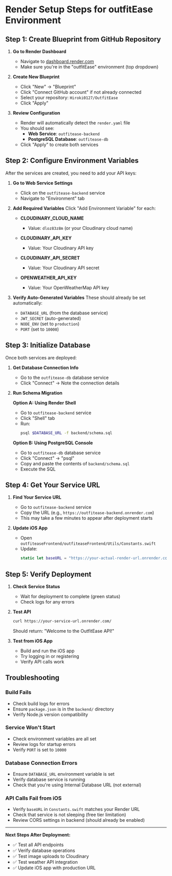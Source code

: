 # Render Setup Steps for outfitEase Environment

## Step 1: Create Blueprint from GitHub Repository

1. **Go to Render Dashboard**
   - Navigate to [dashboard.render.com](https://dashboard.render.com)
   - Make sure you're in the "outfitEase" environment (top dropdown)

2. **Create New Blueprint**
   - Click "New" → "Blueprint"
   - Click "Connect GitHub account" if not already connected
   - Select your repository: `Hiroki0127/OutfitEase`
   - Click "Apply"

3. **Review Configuration**
   - Render will automatically detect the `render.yaml` file
   - You should see:
     - **Web Service**: `outfitease-backend`
     - **PostgreSQL Database**: `outfitease-db`
   - Click "Apply" to create both services

## Step 2: Configure Environment Variables

After the services are created, you need to add your API keys:

1. **Go to Web Service Settings**
   - Click on the `outfitease-backend` service
   - Navigate to "Environment" tab

2. **Add Required Variables**
   Click "Add Environment Variable" for each:
   
   - **CLOUDINARY_CLOUD_NAME**
     - Value: `dloz83z8m` (or your Cloudinary cloud name)
   
   - **CLOUDINARY_API_KEY**
     - Value: Your Cloudinary API key
   
   - **CLOUDINARY_API_SECRET**
     - Value: Your Cloudinary API secret
   
   - **OPENWEATHER_API_KEY**
     - Value: Your OpenWeatherMap API key

3. **Verify Auto-Generated Variables**
   These should already be set automatically:
   - `DATABASE_URL` (from the database service)
   - `JWT_SECRET` (auto-generated)
   - `NODE_ENV` (set to `production`)
   - `PORT` (set to `10000`)

## Step 3: Initialize Database

Once both services are deployed:

1. **Get Database Connection Info**
   - Go to the `outfitease-db` database service
   - Click "Connect" → Note the connection details

2. **Run Schema Migration**
   
   **Option A: Using Render Shell**
   - Go to `outfitease-backend` service
   - Click "Shell" tab
   - Run:
     ```bash
     psql $DATABASE_URL -f backend/schema.sql
     ```
   
   **Option B: Using PostgreSQL Console**
   - Go to `outfitease-db` database service
   - Click "Connect" → "psql"
   - Copy and paste the contents of `backend/schema.sql`
   - Execute the SQL

## Step 4: Get Your Service URL

1. **Find Your Service URL**
   - Go to `outfitease-backend` service
   - Copy the URL (e.g., `https://outfitease-backend.onrender.com`)
   - This may take a few minutes to appear after deployment starts

2. **Update iOS App**
   - Open `outfiteaseFrontend/outfiteaseFrontend/Utils/Constants.swift`
   - Update:
     ```swift
     static let baseURL = "https://your-actual-render-url.onrender.com"
     ```

## Step 5: Verify Deployment

1. **Check Service Status**
   - Wait for deployment to complete (green status)
   - Check logs for any errors

2. **Test API**
   ```bash
   curl https://your-service-url.onrender.com/
   ```
   Should return: "Welcome to the OutfitEase API!"

3. **Test from iOS App**
   - Build and run the iOS app
   - Try logging in or registering
   - Verify API calls work

## Troubleshooting

### Build Fails
- Check build logs for errors
- Ensure `package.json` is in the `backend/` directory
- Verify Node.js version compatibility

### Service Won't Start
- Check environment variables are all set
- Review logs for startup errors
- Verify `PORT` is set to `10000`

### Database Connection Errors
- Ensure `DATABASE_URL` environment variable is set
- Verify database service is running
- Check that you're using Internal Database URL (not external)

### API Calls Fail from iOS
- Verify `baseURL` in `Constants.swift` matches your Render URL
- Check that service is not sleeping (free tier limitation)
- Review CORS settings in backend (should already be enabled)

---

**Next Steps After Deployment:**
- ✅ Test all API endpoints
- ✅ Verify database operations
- ✅ Test image uploads to Cloudinary
- ✅ Test weather API integration
- ✅ Update iOS app with production URL

